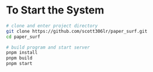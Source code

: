 # To Start the System

```bash
# clone and enter project directory
git clone https://github.com/scott306lr/paper_surf.git
cd paper_surf

# build program and start server
pnpm install
pnpm build
pnpm start
```

